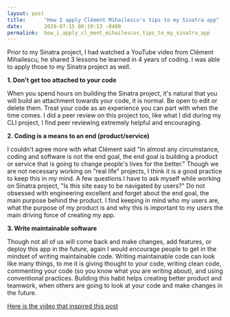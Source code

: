 ```yaml
---
layout: post
title:      "How I apply Clément Mihailescu's tips to my Sinatra app"
date:       2020-07-15 00:19:13 -0400
permalink:  how_i_apply_cl_ment_mihailescus_tips_to_my_sinatra_app
---
```



Prior to my Sinatra project, I had watched a YouTube video from Clément Mihailescu, he shared 3 lessons he learned in 4 years of coding. I was able to apply those to my Sinatra project as well.

**1. Don't get too attached to your code**

When you spend hours on building the Sinatra project, it's natural that you will build an attachment towards your code, it is normal. Be open to edit or delete them. Treat your code as an experience you can part with when the time comes. I did a peer review on this project too, like what I did during my CLI project, I find peer reviewing extremely helpful and encouraging.

**2. Coding is a means to an end (product/service)**

I couldn't agree more with what Clément said "In almost any circumstance, coding and software is not the end goal, the end goal is building a product or service that is going to change people's lives for the better." Though we are not necessary working on "real life" projects, I think it is a good practice to keep this in my mind. A few questions I have to ask myself while working on Sinatra project, "Is this site easy to be navigated by users?" Do not obsessed with engineering excellent and forget about the end goal, the main purpose behind the product. I find keeping in mind who my users are, what the purpose of my product is and why this is important to my users the main driving force of creating my app.

**3. Write maintainable software**

Though not all of us will come back and make changes, add features, or deploy this app in the future, again I would encourage people to get in the mindset of writing maintainable code. Writing maintainable code can look like many things, to me it is giving thought to your code, writing clean code, commenting your code (so you know what you are writing about), and using conventional practices. Building this habit helps creating better product and teamwork, when others are going to look at your code and make changes in the future.


[Here is the video that inspired this post](http://www.youtube.com/watch?v=U1AKMg5ky08)
